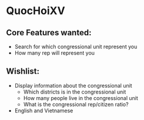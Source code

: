 # QuocHoiXV

## Core Features wanted:
- Search for which congressional unit represent you
- How many rep will represent you

## Wishlist:
- Display information about the congressional unit
    - Which districts is in the congressional unit
    - How many people live in the congressional unit
    - What is the congressional rep/citizen ratio?
- English and Vietnamese

